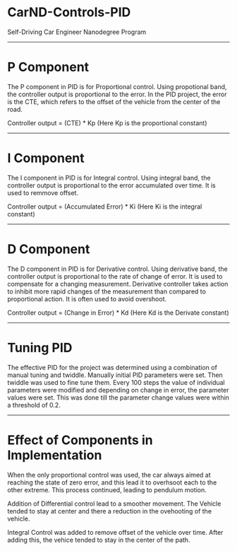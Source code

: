 # CarND-Controls-PID
Self-Driving Car Engineer Nanodegree Program

---
# P Component
The P component in PID is for Proportional control. 
Using propotional band, the controller output is proportional to the error. In the PID project, the error is the CTE, which refers to the offset of the vehicle from the center of the road.

Controller output = (CTE) * Kp (Here Kp is the proportional constant)

---
# I Component
The I component in PID is for Integral control. 
Using integral band, the controller output is proportional to the error accumulated over time. It is used to remmove offset.

Controller output = (Accumulated Error) * Ki (Here Ki is the integral constant)

---
# D Component
The D component in PID is for Derivative control. 
Using derivative band, the controller output is proportional to the rate of change of error. It is used to compensate for a changing measurement. Derivative controller takes action to inhibit more rapid changes of the measurement than compared to proportional action. It is often used to avoid overshoot.

Controller output = (Change in Error) * Kd (Here Kd is the Derivate constant)

---

# Tuning PID
The effective PID for the project was determined using a combination of manual tuning and twiddle. Manually initial PID parameters were set. Then twiddle was used to fine tune them. Every 100 steps the value of individual parameters were modified and depending on change in error, the parameter values were set. This was done till the parameter change values were within a threshold of 0.2.

---
# Effect of Components in Implementation
When the only proportional control was used, the car always aimed at reaching the state of zero error, and this lead it to overhsoot each to the other extreme. This process continued, leading to pendulum motion.

Addition of Differential control lead to a smoother movement. The Vehicle tended to stay at center and there a reduction in the ovehooting of the vehicle.

Integral Control was added to remove offset of the vehicle over time. After adding this, the vehice tended to stay in the center of the path.  
